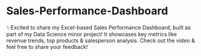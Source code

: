 # Sales-Performance-Dashboard
✨Excited to share my Excel-based Sales Performance Dashboard, built as part of my Data Science minor project! It showcases key metrics like revenue trends, top products &amp; salesperson analysis. Check out the video &amp; feel free to share your feedback!
